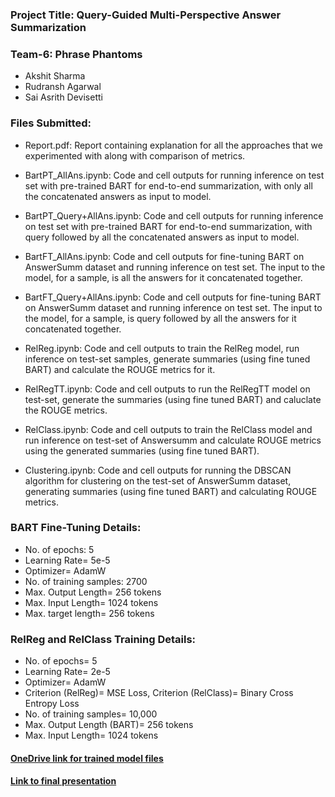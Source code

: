 ### Project Title: Query-Guided Multi-Perspective Answer Summarization
### Team-6: Phrase Phantoms
- Akshit Sharma
- Rudransh Agarwal
- Sai Asrith Devisetti

### Files Submitted:

- Report.pdf: Report containing explanation for all the approaches that we experimented with along with comparison of metrics.

- BartPT_AllAns.ipynb: Code and cell outputs for running inference on test set with pre-trained BART for end-to-end summarization, with only all the concatenated answers as input to model.
- BartPT_Query+AllAns.ipynb: Code and cell outputs for running inference on test set with pre-trained BART for end-to-end summarization, with query followed by all the concatenated answers as input to model.

- BartFT_AllAns.ipynb: Code and cell outputs for fine-tuning BART on AnswerSumm dataset and running inference on test set. The input to the model, for a sample, is all the answers for it concatenated together. 
- BartFT_Query+AllAns.ipynb: Code and cell outputs for fine-tuning BART on AnswerSumm dataset and running inference on test set. The input to the model, for a sample, is query followed by all the answers for it concatenated together.
- RelReg.ipynb: Code and cell outputs to train the RelReg model, run inference on test-set samples, generate summaries (using fine tuned BART) and calculate the ROUGE metrics for it.
- RelRegTT.ipynb: Code and cell outputs to run the RelRegTT model on test-set, generate the summaries (using fine tuned BART) and caluclate the ROUGE metrics.
- RelClass.ipynb: Code and cell outputs to train the RelClass model and run inference on test-set of Answersumm and calculate ROUGE metrics using the generated summaries (using fine tuned BART).
- Clustering.ipynb: Code and cell outputs for running the DBSCAN algorithm for clustering on the test-set of AnswerSumm dataset, generating summaries (using fine tuned BART) and calculating ROUGE metrics.

### BART Fine-Tuning Details:
- No. of epochs: 5
- Learning Rate= 5e-5
- Optimizer= AdamW
- No. of training samples: 2700
- Max. Output Length= 256 tokens
- Max. Input Length= 1024 tokens
- Max. target length= 256 tokens

### RelReg and RelClass Training Details:
- No. of epochs= 5
- Learning Rate= 2e-5
- Optimizer= AdamW
- Criterion (RelReg)= MSE Loss, Criterion (RelClass)= Binary Cross Entropy Loss
- No. of training samples= 10,000
- Max. Output Length (BART)= 256 tokens
- Max. Input Length= 1024 tokens

#### [OneDrive link for trained model files](https://iiitaphyd-my.sharepoint.com/:f:/g/personal/akshit_sharma_students_iiit_ac_in/EtA4rsz1I7NAmXppVgKOAAEBAcqzQ0b6NfZkvOU7RILTUg?e=esqgVM)

#### [Link to final presentation](https://www.canva.com/design/DAGW8D4K9Oc/MoRzI8N5G9jwZcDhBNwueA/edit?utm_content=DAGW8D4K9Oc&utm_campaign=designshare&utm_medium=link2&utm_source=sharebutton)
